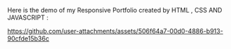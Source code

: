 Here is the demo of my Responsive Portfolio created by HTML , CSS AND JAVASCRIPT :

https://github.com/user-attachments/assets/506f64a7-00d0-4886-b913-90cfde15b36c

